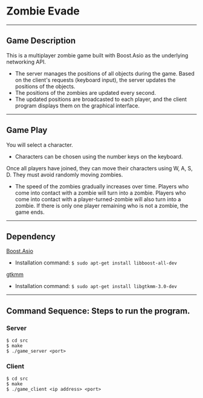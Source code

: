 # Zombie Evade
---
## Game Description
This is a multiplayer zombie game built with Boost.Asio as the underlying networking API. 
- The server manages the positions of all objects during the game. Based on the client's requests (keyboard input), the server updates the positions of the objects. 
- The positions of the zombies are updated every second. 
- The updated positions are broadcasted to each player, and the client program displays them on the graphical interface.
---
## Game Play
You will select a character.
- Characters can be chosen using the number keys on the keyboard.

Once all players have joined, they can move their characters using W, A, S, D.
They must avoid randomly moving zombies.
- The speed of the zombies gradually increases over time.
Players who come into contact with a zombie will turn into a zombie.
Players who come into contact with a player-turned-zombie will also turn into a zombie.
If there is only one player remaining who is not a zombie, the game ends.
---
## Dependency

[Boost.Asio](https://www.boost.org/doc/libs/1_82_0/doc/html/boost_asio.html)
- Installation command: ```$ sudo apt-get install libboost-all-dev```

[gtkmm](https://gtkmm.org/en/index.html)
- Installation command: ```$ sudo apt-get install libgtkmm-3.0-dev```
---
## Command Sequence: Steps to run the program.

### Server
``` 
$ cd src
$ make
$ ./game_server <port>
```
  
### Client
``` 
$ cd src 
$ make
$ ./game_client <ip address> <port>
```
